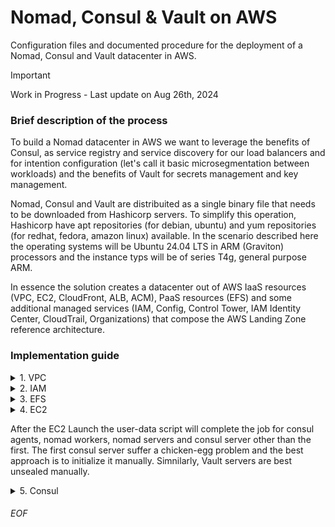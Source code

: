 # Nomad, Consul & Vault on AWS
Configuration files and documented procedure for the deployment of a Nomad, Consul and Vault datacenter in AWS. 

> [!IMPORTANT]  
> Work in Progress - Last update on Aug 26th, 2024

### Brief description of the process
To build a Nomad datacenter in AWS we want to leverage the benefits of Consul, as service registry and service discovery for our load balancers and for intention configuration (let's call it basic microsegmentation between workloads) and the benefits of Vault for secrets management and key management. 

Nomad, Consul and Vault are distribuited as a single binary file that needs to be downloaded from Hashicorp servers. To simplify this operation, Hashicorp have apt repositories (for debian, ubuntu) and yum repositories (for redhat, fedora, amazon linux) available. In the scenario described here the operating systems will be Ubuntu 24.04 LTS in ARM (Graviton) processors and the instance typs will be of series T4g, general purpose ARM. 

In essence the solution creates a datacenter out of AWS IaaS resources (VPC, EC2, CloudFront, ALB, ACM), PaaS resources (EFS) and some additional managed services (IAM, Config, Control Tower, IAM Identity Center, CloudTrail, Organizations) that compose the AWS Landing Zone reference architecture. 


### Implementation guide

<details>
<summary>1. VPC</summary>

### VPC configuration
When a Landing Zone with Control Tower is implemented a default VPC has been already populated. Nonetheless, if we want to automate in full the creation and destruction of all resoruces related to Nomad, Consul and Vault it's prefereable to create a fresh new VPC. 

To create a new VPC using the AWS Management Console (or IaC), this new VPC that should satisfy the setup described in folder [VPC](vpc/readme.md).
</details>



<details>
<summary>2. IAM</summary>
  
### IAM configuration
IAM service is a managed solution for everything related to security and identity. The configuration herein described affects to the necessary configuraion (role and policy) for the use of an EC2 Instance Profile, an IAM role that is assigned to an EC2 Instance so it can get access to other AWS services. 

To create the necessary IAM configuration (role, policy), the setup is described in the implementation detail document in folder [IAM](iam/readme.md).
</details>



<details>
<summary>3. EFS</summary>
  
### EFS configuration
EFS service is a managed solution for a shared NFS resource disk that can grow up to petabytes. In this scenario is going to be used as a mechanism to exchange files, templates, drivers and other resources between the server instances of Nomad/Consul/Vault and the worker/agent instances. 

To create a new EFS shared disk to be accesible vía NFS4 following, the setup is described in the implementation detail document in folder [EFS](efs/readme.md).
</details>



<details>
<summary>4. EC2</summary>
  
### EC2 setup
ECS service is a IaaS solution for virtualmachines that can scale based upon user confiuration rules. The instances can be of many types, from general purpose to those for an specific purpose, like those oriented to memory, compute or inference. In the scenario herein describe tme selection is general purpose using ARM architecture. The reationale is compute capacity by price point.  

To create a new EC2 instance, the setup is described in the implementation detail document in folder [EC2](ec2/readme.md).

Please note that the ideal scenario, with/without IaC, is to use a Launch Template to avoid misconfigurations and improve personalization.
</details>

After the EC2 Launch the user-data script will complete the job for consul agents, nomad workers, nomad servers and consul server other than the first. The first consul server suffer a chicken-egg problem and the best approach is to initialize it manually. Simnilarly, Vault servers are best unsealed manually. 



<details>
<summary>5. Consul</summary>

### Consul setup process
By the initialization of the first EC2 instance, that will operate as server, the first step is to configure the server. For this purpose there's a script called `nodeconfig.sh` that will populate a set of templates included herein with real values read from the IMDSv2 and a local .env file to personaliza all posible things in the server. When the configuration files are ready to run services, we'll start running command, taking note of values and fixing the configuration files minimally again. That's all. Here are the steps to follow:  
  
  1. Fix permission on folders:  
     `chmod consul:consul /etc/consul.d`  
     `chmod nomad:nomad /etc/nomad.d`  
  2. Initialize Consul's internal CA:  
       `consul tls ca create`
  3. Genearte certificates for all server instances using the internal CA (there are alternative methods using Vault described in the article titled [Generate mTLS Certificates for Consul with Vault](https://developer.hashicorp.com/consul/tutorials/operate-consul/vault-pki-consul-secure-tls):  
     `consul tls cert create -server -dc dc1`  
       Repeat this command 3/5/7 times to generate 1 pair of certs per server instance. 
  4. Enable and start services:  
       `systemctl enable consul`  
       `systemctl start consul`  

   

</details>

###### EOF
